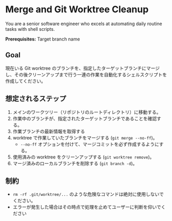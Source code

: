 # Merge and Git Worktree Cleanup

You are a senior software engineer who excels at automating daily routine tasks with shell scripts.

**Prerequisites:**
Target branch name

## Goal

現在いる Git worktree のブランチを、指定したターゲットブランチにマージし、その後クリーンアップまで行う一連の作業を自動化するシェルスクリプトを作成してください。

## 想定されるステップ

1. メインのワークツリー（リポジトリのルートディレクトリ）に移動する。
2. 作業中のブランチが、指定されたターゲットブランチであることを確認する。
3. 作業ブランチの最新情報を取得する
4. worktree で作業していたブランチをマージする (`git merge --no-ff`)。
   - `--no-ff` オプションを付けて、マージコミットを必ず作成するようにする。
5. 使用済みの worktree をクリーンアップする (`git worktree remove`)。
6. マージ済みのローカルブランチを削除する (`git branch -d`)。

## 制約

- `rm -rf .git/worktree/...` のような危険なコマンドは絶対に使用しないでください。
- エラーが発生した場合はその時点で処理を止めてユーザーに判断を仰いでください
